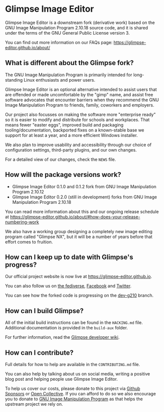 # Glimpse Image Editor
Glimpse Image Editor is a downstream fork (derivative work) based on the GNU Image Manipulation Program 2.10.18 source code, and it is shared under the terms of the GNU General Public License version 3.

You can find out more information on our FAQs page: https://glimpse-editor.github.io/about/

## What is different about the Glimpse fork?
The GNU Image Manipulation Program is primarily intended for long-standing Linux enthusiasts and power users.

Glimpse Image Editor is an optional alternative intended to assist users that are offended or made uncomfortable by the "gimp" name, and assist free software advocates that encounter barriers when they recommend the GNU Image Manipulation Program to friends, family, coworkers and employers.

Our project also focusses on making the software more "enterprise ready" so it is easier to modify and distribute for schools and workplaces. That means fewer "easter eggs", improved build and packaging tooling/documentation, backported fixes on a known-stable base we support for at least a year, and a more efficient Windows installer. 

We also plan to improve usability and accessibility through our choice of configuration settings, third-party plugins, and our own changes.

For a detailed view of our changes, check the `NEWS` file.

## How will the package versions work?
* Glimpse Image Editor 0.1.0 and 0.1.2 fork from GNU Image Manipulation Program 2.10.12
* Glimpse Image Editor 0.2.0 (still in development) forks from GNU Image Manipulation Program 2.10.18

You can read more information about this and our ongoing release schedule at https://glimpse-editor.github.io/about/#how-does-your-release-numbering-work

We also have a working group designing a completely new image editing program called "Glimpse NX", but it will be a number of years before that effort comes to fruition.

## How can I keep up to date with Glimpse's progress?
Our official project website is now live at https://glimpse-editor.github.io.

You can also follow us on [the fediverse](https://mastodon.art/@glimpse), [Facebook](https://www.facebook.com/glimpse.editor) and [Twitter](https://twitter.com/glimpse_editor).

You can see how the forked code is progressing on the [dev-g210](https://github.com/glimpse-editor/Glimpse/tree/dev-g210) branch.

## How can I build Glimpse?
All of the initial build instructions can be found in the `HACKING.md` file. Additional documentation is provided in the `build-aux` folder.

For further information, read the [Glimpse developer wiki](https://github.com/glimpse-editor/Glimpse/wiki).

## How can I contribute?
Full details for how to help are available in the `CONTRIBUTING.md` file.

You can also help by talking about us on social media, writing a positive blog post and helping people use Glimpse Image Editor.

To help us cover our costs, please donate to this project via [Github Sponsors](https://github.com/sponsors/glimpse-editor) or [Open Collective](https://opencollective.com/glimpse). If you can afford to do so we also encourage you to donate to [GNU Image Manipulation Program](https://www.gimp.org/donating/) as that helps the upstream project we rely on.
